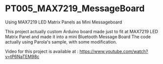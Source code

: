 # PT005_MAX7219_MessageBoard
Using MAX7219 LED Matrix Panels as Mini Messageboard

This project actually custom Arduino board made just to fit at MAX7219 LED Matrix Panel and made it into a mini Bluetooth Message Board
The code actually using Parola's sample, with some modification.

Video for this project is available at :
https://www.youtube.com/watch?v=tP6NaTEM98c